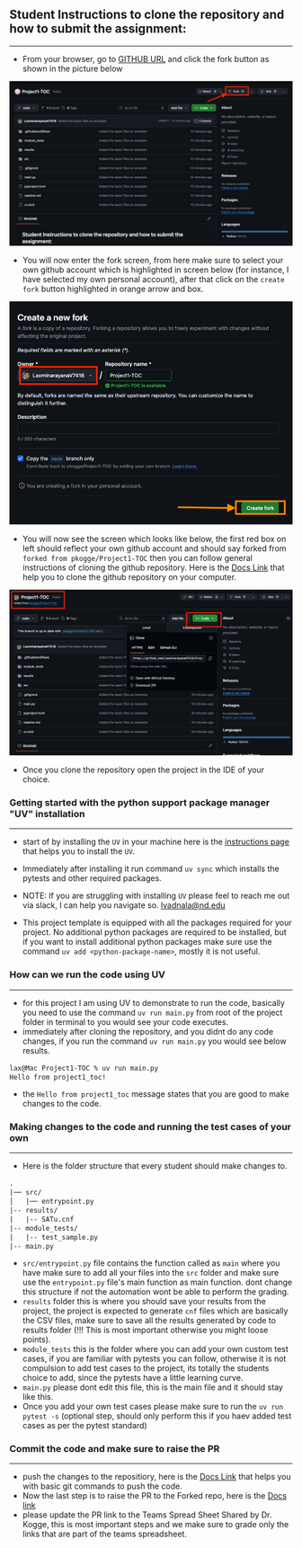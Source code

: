 <!-- ## instructions to generate PAT: -->


<!-- * Go to GitHub → Settings → Developer settings → Personal access tokens → Tokens (classic)
* Click "Generate new token" → "Generate new token (classic)"
* Set expiration (90 days recommended)
* Select scopes: repo (full control of private repositories)
* Generate token and copy it -->


## Student Instructions to clone the repository and how to submit the assignment:
------------------
* From your browser, go to [GITHUB URL](https://github.com/pkogge/Project1-TOC) and click the fork button as shown in the picture below


![fork_button](documentation/assets/fork_button.png "fork button")


* You will now enter the fork screen, from here make sure to select your own github account which is highlighted in screen below (for instance, I have selected my own personal account), after that click on the `create fork` button highlighted in orange arrow and box.

![fork_screen](documentation/assets/fork_screen.png "fork screen")

* You will now see the screen which looks like below, the first red box on left should reflect your own github account and should say forked from `forked from pkogge/Project1-TOC` then you can follow general instructions of cloning the github repository. Here is the [Docs Link](https://docs.github.com/en/repositories/creating-and-managing-repositories/cloning-a-repository) that help you to clone the github repository on your computer.

![cloned_repo](documentation/assets/cloned_repo.png "cloned_repo")

* Once you clone the repository open the project in the IDE of your choice.

### Getting started with the python support package manager "UV" installation
----------------

* start of by installing the `UV` in your machine here is the [instructions page](https://docs.astral.sh/uv/getting-started/installation/#__tabbed_1_1) that helps you to install the `UV`.

* Immediately after installing it run command `uv sync` which installs the pytests and other required packages.

* NOTE: If you are struggling with installing `UV` please feel to reach me out via slack, I can help you navigate so. lvadnala@nd.edu

* This project template is equipped with all the packages required for your project. No additional python packages are required to be installed, but if you want to install additional python packages make sure use the command `uv add <python-package-name>`, mostly it is not useful.

### How can we run the code using UV
----------------
* for this project I am using UV to demonstrate to run the code, basically you need to use the command `uv run main.py` from root of the project folder in terminal to you would see your code executes.
* immediately after cloning the repository, and you didnt do any code changes, if you run the command `uv run main.py` you would see below results.

```
lax@Mac Project1-TOC % uv run main.py
Hello from project1_toc!
```

* the `Hello from project1_toc` message states that you are good to make changes to the code.

### Making changes to the code and running the test cases of your own
----------------

* Here is the folder structure that every student should make changes to.

```
.
|── src/
│   |── entrypoint.py
|-- results/
|   |-- SATu.cnf
|-- module_tests/
|   |-- test_sample.py
|-- main.py
```

* `src/entrypoint.py` file contains the function called as `main` where you have make sure to add all your files into the `src` folder and make sure use the `entrypoint.py` file's main function as main function. dont change this structure if not the automation wont be able to perform the grading.
* `results` folder this is where you should save your results from the project, the project is expected to generate `cnf` files which are basically the CSV files, make sure to save all the results generated by code to results folder (!!! This is most important otherwise you might loose points).
* `module_tests` this is the folder where you can add your own custom test cases, if you are familiar with pytests you can follow, otherwise it is not compulsion to add test cases to the project, its totally the students choice to add, since the pytests have a little learning curve.
* `main.py` please dont edit this file, this is the main file and it should stay like this.
* Once you add your own test cases please make sure to run the `uv run pytest -s` (optional step, should only perform this if you haev added test cases as per the pytest standard)


### Commit the code and make sure to raise the PR
---------------

* push the changes to the repositiory, here is the [Docs Link](https://docs.github.com/en/get-started/using-git/pushing-commits-to-a-remote-repository) that helps you with basic git commands to push the code.
* Now the last step is to raise the PR to the Forked repo, here is the [Docs link](https://docs.github.com/en/pull-requests/collaborating-with-pull-requests/proposing-changes-to-your-work-with-pull-requests/creating-a-pull-request-from-a-fork)
* please update the PR link to the Teams Spread Sheet Shared by Dr. Kogge, this is most important steps and we make sure to grade only the links that are part of the teams spreadsheet.
